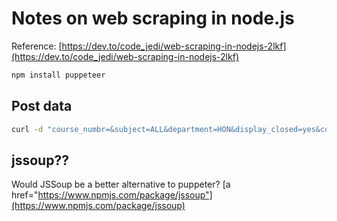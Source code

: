 # Notes on web scraping in node.js

Reference: [https://dev.to/code_jedi/web-scraping-in-nodejs-2lkf](https://dev.to/code_jedi/web-scraping-in-nodejs-2lkf)

```bash
npm install puppeteer
```

## Post data

```bash
curl -d "course_numbr=&subject=ALL&department=HON&display_closed=yes&course-type=all" -X POST  https://aps4.missouriwestern.edu/schedule/Default.asp?tck=202220 > test.html
```

## jssoup??

Would JSSoup be a better alternative to puppeter?  [a href="https://www.npmjs.com/package/jssoup"](https://www.npmjs.com/package/jssoup)
